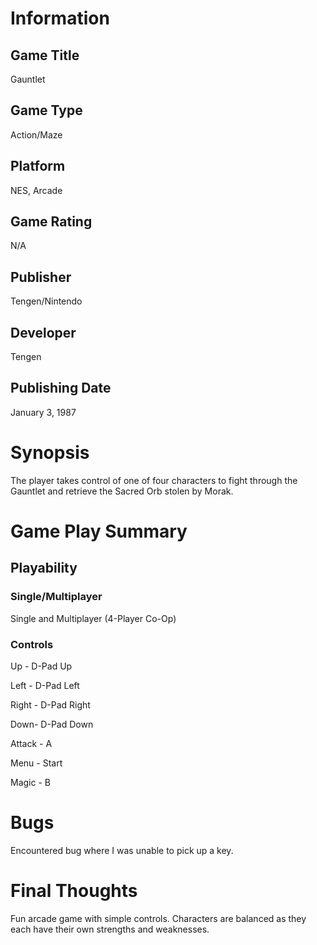 # Information
## Game Title
Gauntlet
## Game Type
Action/Maze
## Platform
NES, Arcade
## Game Rating
N/A
## Publisher
Tengen/Nintendo
## Developer
Tengen
## Publishing Date
January 3, 1987
# Synopsis
The player takes control of one of four characters to fight through the Gauntlet and retrieve the Sacred Orb stolen by Morak.

# Game Play Summary
## Playability
### Single/Multiplayer
Single and Multiplayer (4-Player Co-Op)
### Controls

Up - D-Pad Up

Left - D-Pad Left

Right - D-Pad Right

Down- D-Pad Down

Attack - A

Menu - Start

Magic - B

# Bugs
Encountered bug where I was unable to pick up a key.
# Final Thoughts
Fun arcade game with simple controls. Characters are balanced as they each have their own strengths and weaknesses.
